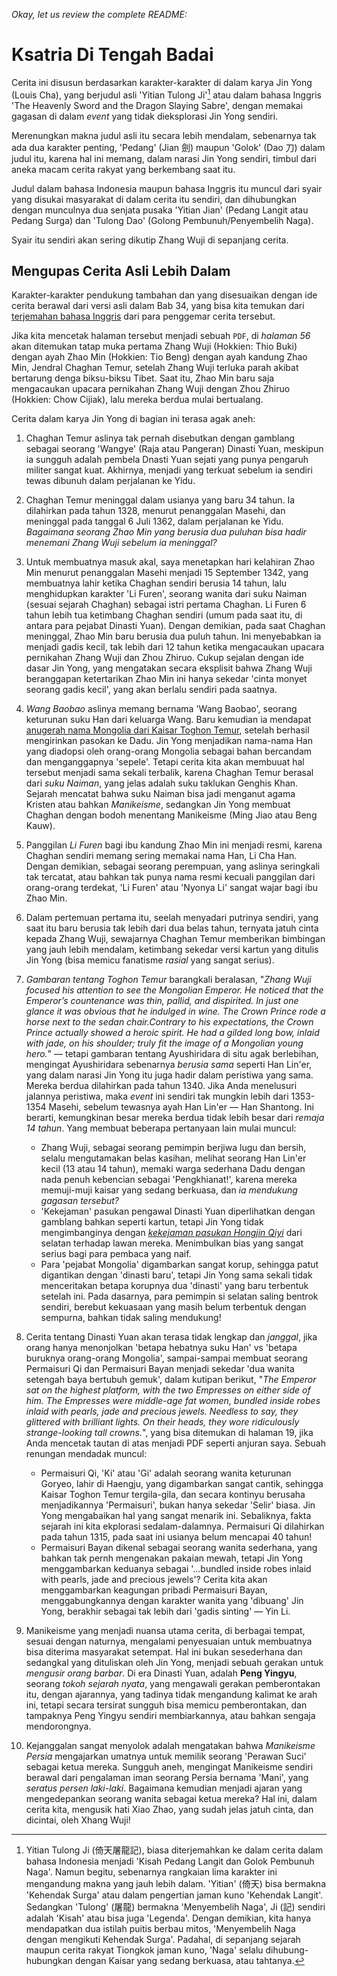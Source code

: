 *Okay, let us review the complete README:*

# Ksatria Di Tengah Badai

Cerita ini disusun berdasarkan karakter-karakter di dalam karya Jin Yong (Louis Cha), yang berjudul asli 'Yitian Tulong Ji'[^judul-asli] atau dalam bahasa Inggris 'The Heavenly Sword and the Dragon Slaying Sabre', dengan memakai gagasan di dalam *event* yang tidak dieksplorasi Jin Yong sendiri.

[^judul-asli]: Yitian Tulong Ji (倚天屠龍記), biasa diterjemahkan ke dalam cerita dalam bahasa Indonesia menjadi 'Kisah Pedang Langit dan Golok Pembunuh Naga'. Namun begitu, sebenarnya rangkaian lima karakter ini mengandung makna yang jauh lebih dalam. 'Yitian' (倚天) bisa bermakna 'Kehendak Surga' atau dalam pengertian jaman kuno 'Kehendak Langit'. Sedangkan 'Tulong' (屠龍) bermakna 'Menyembelih Naga', Ji (記) sendiri adalah 'Kisah' atau bisa juga 'Legenda'. Dengan demikian, kita hanya mendapatkan dua istilah puitis berbau mitos, 'Menyembelih Naga dengan mengikuti Kehendak Surga'. Padahal, di sepanjang sejarah maupun cerita rakyat Tiongkok jaman kuno, 'Naga' selalu dihubung-hubungkan dengan Kaisar yang sedang berkuasa, atau tahtanya.

Merenungkan makna judul asli itu secara lebih mendalam, sebenarnya tak ada dua karakter penting, 'Pedang' (Jian 劍) maupun 'Golok' (Dao 刀) dalam judul itu, karena hal ini memang, dalam narasi Jin Yong sendiri, timbul dari aneka macam cerita rakyat yang berkembang saat itu.

Judul dalam bahasa Indonesia maupun bahasa Inggris itu muncul dari syair yang disukai masyarakat di dalam cerita itu sendiri, dan dihubungkan dengan munculnya dua senjata pusaka 'Yitian Jian' (Pedang Langit atau Pedang Surga) dan 'Tulong Dao' (Golong Pembunuh/Penyembelih Naga).

Syair itu sendiri akan sering dikutip Zhang Wuji di sepanjang cerita.

## Mengupas Cerita Asli Lebih Dalam

Karakter-karakter pendukung tambahan dan yang disesuaikan dengan ide cerita berawal dari versi asli dalam Bab 34, yang bisa kita temukan dari [terjemahan bahasa Inggris](https://foxswuxia.wordpress.com/condor-trilogy-heaven-sword-dragon-saber/yttlj-chapter-34/) dari para penggemar cerita tersebut.

Jika kita mencetak halaman tersebut menjadi sebuah `PDF`, di *halaman 56* akan ditemukan tatap muka pertama Zhang Wuji (Hokkien: Thio Buki) dengan ayah Zhao Min (Hokkien: Tio Beng) dengan ayah kandung Zhao Min, Jendral Chaghan Temur, setelah Zhang Wuji terluka parah akibat bertarung denga biksu-biksu Tibet. Saat itu, Zhao Min baru saja mengacaukan upacara pernikahan Zhang Wuji dengan Zhou Zhiruo (Hokkien: Chow Cijiak), lalu mereka berdua mulai bertualang.

Cerita dalam karya Jin Yong di bagian ini terasa agak aneh:

1. Chaghan Temur aslinya tak pernah disebutkan dengan gamblang sebagai seorang 'Wangye' (Raja atau Pangeran) Dinasti Yuan, meskipun ia sungguh adalah pembela Dnasti Yuan sejati yang punya pengaruh militer sangat kuat. Akhirnya, menjadi yang terkuat sebelum ia sendiri tewas dibunuh dalam perjalanan ke Yidu.

2. Chaghan Temur meninggal dalam usianya yang baru 34 tahun. Ia dilahirkan pada tahun 1328, menurut penanggalan Masehi, dan meninggal pada tanggal 6 Juli 1362, dalam perjalanan ke Yidu. *Bagaimana seorang Zhao Min yang berusia dua puluhan bisa hadir menemani Zhang Wuji sebelum ia meninggal?*

3. Untuk membuatnya masuk akal, saya menetapkan hari kelahiran Zhao Min menurut penanggalan Masehi menjadi 15 September 1342, yang membuatnya lahir ketika Chaghan sendiri berusia 14 tahun, lalu menghidupkan karakter 'Li Furen', seorang wanita dari suku Naiman (sesuai sejarah Chaghan) sebagai istri pertama Chaghan. Li Furen 6 tahun lebih tua ketimbang Chaghan sendiri (umum pada saat itu, di antara para pejabat Dinasti Yuan). Dengan demikian, pada saat Chaghan meninggal, Zhao Min baru berusia dua puluh tahun. Ini menyebabkan ia menjadi gadis kecil, tak lebih dari 12 tahun ketika mengacaukan upacara pernikahan Zhang Wuji dan Zhou Zhiruo. Cukup sejalan dengan ide dasar Jin Yong, yang mengatakan secara eksplisit bahwa Zhang Wuji beranggapan ketertarikan Zhao Min ini hanya sekedar 'cinta monyet seorang gadis kecil', yang akan berlalu sendiri pada saatnya.

4. *Wang Baobao* aslinya memang bernama 'Wang Baobao', seorang keturunan suku Han dari keluarga Wang. Baru kemudian ia mendapat [anugerah nama Mongolia dari Kaisar Toghon Temur](https://en.wikipedia.org/wiki/Red_Turban_Rebellions#K%C3%B6ke_Tem%C3%BCr), setelah berhasil mengirinkan pasokan ke Dadu. Jin Yong menjadikan nama-nama Han yang diadopsi oleh orang-orang Mongolia sebagai bahan bercandam dan menganggapnya 'sepele'. Tetapi cerita kita akan membuuat hal tersebut menjadi sama sekali terbalik, karena Chaghan Temur berasal dari *suku Naiman*, yang jelas adalah suku taklukan Genghis Khan. Sejarah mencatat bahwa suku Naiman bisa jadi menganut agama Kristen atau bahkan *Manikeisme*, sedangkan Jin Yong membuat Chaghan dengan bodoh menentang Manikeisme (Ming Jiao atau Beng Kauw).

5. Panggilan *Li Furen* bagi ibu kandung Zhao Min ini menjadi resmi, karena Chaghan sendiri memang sering memakai nama Han, Li Cha Han. Dengan demikian, sebagai seorang perempuan, yang aslinya seringkali tak tercatat, atau bahkan tak punya nama resmi kecuali panggilan dari orang-orang terdekat, 'Li Furen' atau 'Nyonya Li' sangat wajar bagi ibu Zhao Min.

6. Dalam pertemuan pertama itu, seelah menyadari putrinya sendiri, yang saat itu baru berusia tak lebih dari dua belas tahun, ternyata jatuh cinta kepada Zhang Wuji, sewajarnya Chaghan Temur memberikan bimbingan yang jauh lebih mendalam, ketimbang sekedar versi kartun yang ditulis Jin Yong (bisa memicu fanatisme *rasial* yang sangat serius).


7. *Gambaran tentang Toghon Temur* barangkali beralasan, "*Zhang Wuji focused his attention to see the Mongolian Emperor. He noticed that the Emperor’s countenance was thin, pallid, and dispirited. In just one glance it was obvious that he indulged in wine. The Crown Prince rode a horse next to the sedan chair.Contrary to his expectations, the Crown Prince actually showed a heroic spirit. He had a gilded long bow, inlaid with jade, on his shoulder; truly fit the image of a Mongolian young hero.*" — tetapi gambaran tentang Ayushiridara di situ agak berlebihan, mengingat Ayushiridara sebenarnya *berusia sama* seperti Han Lin'er, yang dalam narasi Jin Yong itu juga hadir dalam peristiwa yang sama. Mereka berdua dilahirkan pada tahun 1340. Jika Anda menelusuri jalannya peristiwa, maka *event* ini sendiri tak mungkin lebih dari 1353-1354 Masehi, sebelum tewasnya ayah Han Lin'er — Han Shantong. Ini berarti, kemungkinan besar mereka berdua tidak lebih besar dari *remaja 14 tahun*. Yang membuat beberapa pertanyaan lain mulai muncul:
    
    - Zhang Wuji, sebagai seorang pemimpin berjiwa lugu dan bersih, selalu mengutamakan belas kasihan, melihat seorang Han Lin'er kecil (13 atau 14 tahun), memaki warga sederhana Dadu dengan nada penuh kebencian sebagai 'Pengkhianat!', karena mereka memuji-muji kaisar yang sedang berkuasa, dan *ia mendukung gagasan tersebut?*
    - 'Kekejaman' pasukan pengawal Dinasti Yuan diperlihatkan dengan gamblang bahkan seperti kartun, tetapi Jin Yong tidak mengimbanginya dengan [*kekejaman pasukan Hongjin Qiyi*](https://en.wikipedia.org/wiki/Red_Turban_Rebellions#Southern_Red_Turbans) dari selatan terhadap lawan mereka. Menimbulkan bias yang sangat serius bagi para pembaca yang naif.
    - Para 'pejabat Mongolia' digambarkan sangat korup, sehingga patut digantikan dengan 'dinasti baru', tetapi Jin Yong sama sekali tidak menceritakan betapa korupnya dua 'dinasti' yang baru terbentuk setelah ini. Pada dasarnya, para pemimpin si selatan saling bentrok sendiri, berebut kekuasaan yang masih belum terbentuk dengan sempurna, bahkan tidak saling mendukung!

8. Cerita tentang Dinasti Yuan akan terasa tidak lengkap dan *janggal*, jika orang hanya menonjolkan 'betapa hebatnya suku Han' vs 'betapa buruknya orang-orang Mongolia', sampai-sampai membuat seorang Permaisuri Qi dan Permaisuri Bayan menjadi sekedar 'dua wanita setengah baya bertubuh gemuk', dalam kutipan berikut, "*The Emperor sat on the highest platform, with the two Empresses on either side of him. The Empresses were middle-age fat women, bundled inside robes inlaid with pearls, jade and precious jewels. Needless to say, they glittered with brilliant lights. On their heads, they wore ridiculously strange-looking tall crowns.*", yang bisa ditemukan di halaman 19, jika Anda mencetak tautan di atas menjadi PDF seperti anjuran saya. Sebuah renungan mendadak muncul:
    
    - Permaisuri Qi, 'Ki' atau 'Gi' adalah seorang wanita keturunan Goryeo, lahir di Haengju, yang digambarkan sangat cantik, sehingga Kaisar Toghon Temur tergila-gila, dan secara kontinyu berusaha menjadikannya 'Permaisuri', bukan hanya sekedar 'Selir' biasa. Jin Yong mengabaikan hal yang sangat menarik ini. Sebaliknya, fakta sejarah ini kita ekplorasi sedalam-dalamnya. Permaisuri Qi dilahirkan pada tahun 1315, pada saat ini usianya belum mencapai 40 tahun!
    - Permaisuri Bayan dikenal sebagai seorang wanita sederhana, yang bahkan tak pernh mengenakan pakaian mewah, tetapi Jin Yong menggambarkan keduanya sebagai '...bundled inside robes inlaid with pearls, jade and precious jewels'? Cerita kita akan menggambarkan keagungan pribadi Permaisuri Bayan, menggabungkannya dengan karakter wanita yang 'dibuang' Jin Yong, berakhir sebagai tak lebih dari 'gadis sinting' — Yin Li.

9. Manikeisme yang menjadi nuansa utama cerita, di berbagai tempat, sesuai dengan naturnya, mengalami penyesuaian untuk membuatnya bisa diterima masyarakat setempat. Hal ini bukan sesederhana dan sedangkal yang dituliskan oleh Jin Yong, menjadi sebuah gerakan untuk *mengusir orang barbar*. Di era Dinasti Yuan, adalah **Peng Yingyu**, seorang *tokoh sejarah nyata*, yang mengawali gerakan pemberontakan itu, dengan ajarannya, yang tadinya tidak mengandung kalimat ke arah ini, tetapi secara tersirat sungguh bisa memicu pemberontakan, dan tampaknya Peng Yingyu sendiri membiarkannya, atau bahkan sengaja mendorongnya.

10. Kejanggalan sangat menyolok adalah mengatakan bahwa *Manikeisme Persia* mengajarkan umatnya untuk memilik seorang 'Perawan Suci' sebagai ketua mereka. Sungguh aneh, mengingat Manikeisme sendiri berawal dari pengalaman iman seorang Persia bernama 'Mani', yang *seratus persen laki-laki*. Bagaimana kemudian menjadi ajaran yang mengedepankan seorang wanita sebagai ketua mereka? Hal ini, dalam cerita kita, mengusik hati Xiao Zhao, yang sudah jelas jatuh cinta, dan dicintai, oleh Xhang Wuji!


